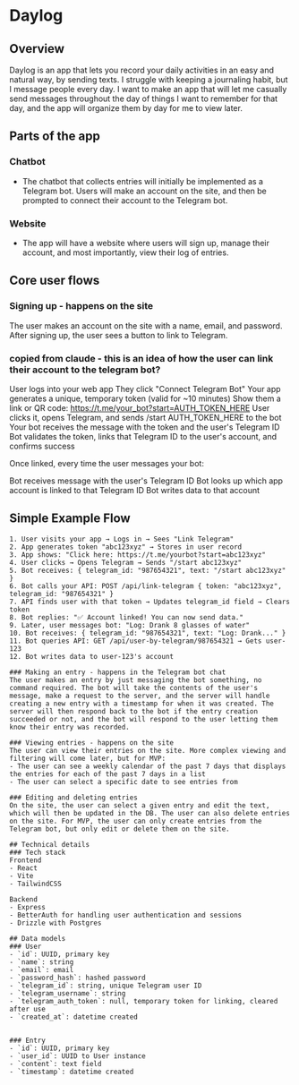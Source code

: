 # Daylog

## Overview
Daylog is an app that lets you record your daily activities in an easy and natural way, by sending texts. I struggle with keeping a journaling habit, but I message people every day. I want to make an app that will let me casually send messages throughout the day of things I want to remember for that day, and the app will organize them by day for me to view later. 

## Parts of the app
### Chatbot
- The chatbot that collects entries will initially be implemented as a Telegram bot. Users will make an account on the site, and then be prompted to connect their account to the Telegram bot. 

### Website
- The app will have a website where users will sign up, manage their account, and most importantly, view their log of entries.


## Core user flows
### Signing up - happens on the site
The user makes an account on the site with a name, email, and password. After signing up, the user sees a button to link to Telegram. 

### copied from claude - this is an idea of how the user can link their account to the telegram bot?
User logs into your web app
They click "Connect Telegram Bot"
Your app generates a unique, temporary token (valid for ~10 minutes)
Show them a link or QR code: https://t.me/your_bot?start=AUTH_TOKEN_HERE
User clicks it, opens Telegram, and sends /start AUTH_TOKEN_HERE to the bot
Your bot receives the message with the token and the user's Telegram ID
Bot validates the token, links that Telegram ID to the user's account, and confirms success

Once linked, every time the user messages your bot:

Bot receives message with the user's Telegram ID
Bot looks up which app account is linked to that Telegram ID
Bot writes data to that account

## Simple Example Flow
```
1. User visits your app → Logs in → Sees "Link Telegram"
2. App generates token "abc123xyz" → Stores in user record
3. App shows: "Click here: https://t.me/yourbot?start=abc123xyz"
4. User clicks → Opens Telegram → Sends "/start abc123xyz"
5. Bot receives: { telegram_id: "987654321", text: "/start abc123xyz" }
6. Bot calls your API: POST /api/link-telegram { token: "abc123xyz", telegram_id: "987654321" }
7. API finds user with that token → Updates telegram_id field → Clears token
8. Bot replies: "✅ Account linked! You can now send data."
9. Later, user messages bot: "Log: Drank 8 glasses of water"
10. Bot receives: { telegram_id: "987654321", text: "Log: Drank..." }
11. Bot queries API: GET /api/user-by-telegram/987654321 → Gets user-123
12. Bot writes data to user-123's account

### Making an entry - happens in the Telegram bot chat
The user makes an entry by just messaging the bot something, no command required. The bot will take the contents of the user's message, make a request to the server, and the server will handle creating a new entry with a timestamp for when it was created. The server will then respond back to the bot if the entry creation succeeded or not, and the bot will respond to the user letting them know their entry was recorded. 

### Viewing entries - happens on the site
The user can view their entries on the site. More complex viewing and filtering will come later, but for MVP:
- The user can see a weekly calendar of the past 7 days that displays the entries for each of the past 7 days in a list
- The user can select a specific date to see entries from

### Editing and deleting entries
On the site, the user can select a given entry and edit the text, which will then be updated in the DB. The user can also delete entries on the site. For MVP, the user can only create entries from the Telegram bot, but only edit or delete them on the site. 

## Technical details
### Tech stack
Frontend
- React
- Vite
- TailwindCSS

Backend
- Express
- BetterAuth for handling user authentication and sessions
- Drizzle with Postgres

## Data models
### User
- `id`: UUID, primary key
- `name`: string
- `email`: email
- `password_hash`: hashed password
- `telegram_id`: string, unique Telegram user ID
- `telegram_username`: string
- `telegram_auth_token`: null, temporary token for linking, cleared after use
- `created_at`: datetime created


### Entry
- `id`: UUID, primary key
- `user_id`: UUID to User instance
- `content`: text field
- `timestamp`: datetime created